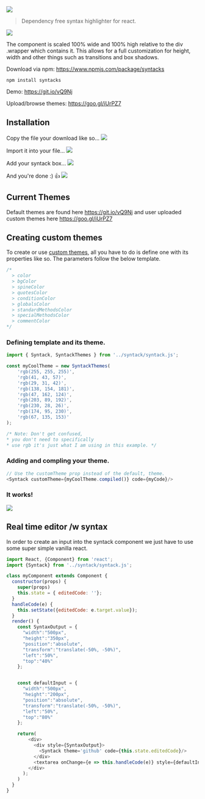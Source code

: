 <img src='http://i.imgur.com/sRlENh2.jpg'/>

> Dependency free syntax highlighter for react.

![](http://i.imgur.com/y2xjYfG.gif)

The component is scaled 100% wide and 100% high relative to the div .wrapper which contains it. This allows for a full customization for height, width and other things such as transitions and box shadows.

Download via npm: https://www.npmjs.com/package/syntacks

``` npm install syntacks ```

Demo: <https://git.io/vQ9Nj>

Upload/browse themes: <https://goo.gl/iUrPZ7>

## Installation
Copy the file your download like so...
<img src="http://i.imgur.com/HbLuHKU.gif"/>

Import it into your file...
<img src="http://i.imgur.com/HwMK5Lv.gif"/>

Add your syntack box...
<img src="http://i.imgur.com/2i7itWY.gif"/>

And you're done :) :+1:
<img src="http://i.imgur.com/dPjO8RZ.png"/>

## Current Themes

Default themes are found here <https://git.io/vQ9Nj> and user uploaded custom themes here <https://goo.gl/iUrPZ7>

## Creating custom themes

To create or use [custom themes](), all you have to do is define one with its properties like so. The parameters follow the below template.

```javascript
/*
  > color
  > bgColor
  > spineColor
  > quotesColor
  > conditionColor
  > globalsColor
  > standardMethodsColor
  > specialMethodsColor
  > commentColor
*/
```

### Defining template and its theme.

```javascript
import { Syntack, SyntackThemes } from '../syntack/syntack.js';

const myCoolTheme = new SyntackThemes(
    'rgb(255, 255, 255)',
    'rgb(41, 43, 57)',
    'rgb(29, 31, 42)',
    'rgb(138, 154, 181)',
    'rgb(47, 162, 124)',
    'rgb(203, 89, 192)',
    'rgb(230, 28, 26)',
    'rgb(174, 95, 230)',
    'rgb(67, 135, 153)'
);

/* Note: Don't get confused,
* you don't need to specifically
* use rgb it's just what I am using in this example. */
```

### Adding and compling your theme.

```javascript
// Use the customTheme prop instead of the default, theme.
<Syntack customTheme={myCoolTheme.compiled()} code={myCode}/>
```

### It works!

![](http://i.imgur.com/aY0qpH4.png)

## Real time editor /w syntax

In order to create an input into the syntack component we just have to use some super simple vanilla react.

```javascript
import React, {Component} from 'react';
import {Syntack} from '../syntack/syntack.js';

class myComponent extends Component {
  constructor(props) {
    super(props)
    this.state = { editedCode: ''};
  }
  handleCode(e) {
    this.setState({editedCode: e.target.value});
  }
  render() {
    const SyntaxOutput = {
      "width":"500px",
      "height":"350px",
      "position":"absolute",
      "transform":"translate(-50%, -50%)",
      "left":"50%",
      "top":"40%"
    };


    const defaultInput = {
      "width":"500px",
      "height":"200px",
      "position":"absolute",
      "transform":"translate(-50%, -50%)",
      "left":"50%",
      "top":"80%"
    };

    return(
        <div>
          <div style={SyntaxOutput}>
            <Syntack theme='github' code={this.state.editedCode}/>
          </div>
          <textarea onChange={e => this.handleCode(e)} style={defaultInput} />
        </div>
      );
    )
  }
}
```
